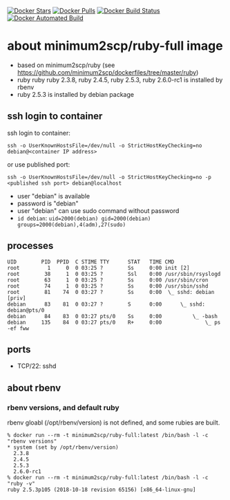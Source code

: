 [![Docker Stars](https://img.shields.io/docker/stars/minimum2scp/ruby-full.svg)]()
[![Docker Pulls](https://img.shields.io/docker/pulls/minimum2scp/ruby-full.svg)]()
[![Docker Build Status](https://img.shields.io/docker/build/minimum2scp/ruby-full.svg)]()
[![Docker Automated Build](https://img.shields.io/docker/automated/minimum2scp/ruby-full.svg)]()

# about minimum2scp/ruby-full image

 * based on minimum2scp/ruby (see https://github.com/minimum2scp/dockerfiles/tree/master/ruby)
 * ruby ruby ruby 2.3.8, ruby 2.4.5, ruby 2.5.3, ruby 2.6.0-rc1 is installed by rbenv
 * ruby 2.5.3 is installed by debian package

## ssh login to container

ssh login to container:

```
ssh -o UserKnownHostsFile=/dev/null -o StrictHostKeyChecking=no debian@<container IP address>
```

or use published port:

```
ssh -o UserKnownHostsFile=/dev/null -o StrictHostKeyChecking=no -p <published ssh port> debian@localhost
```

 * user "debian" is available
 * password is "debian"
 * user "debian" can use sudo command without password
 * `id debian`: `uid=2000(debian) gid=2000(debian) groups=2000(debian),4(adm),27(sudo)`

## processes

```
UID        PID  PPID  C STIME TTY      STAT   TIME CMD
root         1     0  0 03:25 ?        Ss     0:00 init [2]  
root        38     1  0 03:25 ?        Ssl    0:00 /usr/sbin/rsyslogd
root        63     1  0 03:25 ?        Ss     0:00 /usr/sbin/cron
root        74     1  0 03:25 ?        Ss     0:00 /usr/sbin/sshd
root        81    74  0 03:27 ?        Ss     0:00  \_ sshd: debian [priv]
debian      83    81  0 03:27 ?        S      0:00      \_ sshd: debian@pts/0
debian      84    83  0 03:27 pts/0    Ss     0:00          \_ -bash
debian     135    84  0 03:27 pts/0    R+     0:00              \_ ps -ef fww
```

## ports

 * TCP/22: sshd

## about rbenv

### rbenv versions, and default ruby

rbenv gloabl (/opt/rbenv/version) is not defined, and some rubies are built.

```
% docker run --rm -t minimum2scp/ruby-full:latest /bin/bash -l -c "rbenv versions"
* system (set by /opt/rbenv/version)
  2.3.8
  2.4.5
  2.5.3
  2.6.0-rc1
% docker run --rm -t minimum2scp/ruby-full:latest /bin/bash -l -c "ruby -v"
ruby 2.5.3p105 (2018-10-18 revision 65156) [x86_64-linux-gnu]
```



